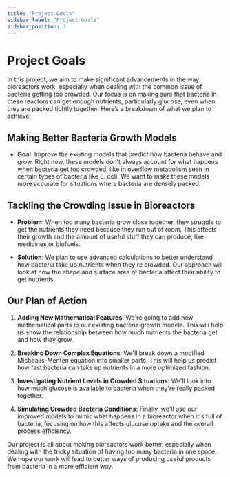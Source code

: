 ```yaml
---
title: "Project Goals"
sidebar_label: "Project Goals"
sidebar_position: 3
---
```


# Project Goals

In this project, we aim to make significant advancements in the way bioreactors work, especially when dealing with the common issue of bacteria getting too crowded. Our focus is on making sure that bacteria in these reactors can get enough nutrients, particularly glucose, even when they are packed tightly together. Here’s a breakdown of what we plan to achieve:

## Making Better Bacteria Growth Models

- **Goal**: Improve the existing models that predict how bacteria behave and grow. Right now, these models don't always account for what happens when bacteria get too crowded, like in overflow metabolism seen in certain types of bacteria like E. coli. We want to make these models more accurate for situations where bacteria are densely packed.
  
## Tackling the Crowding Issue in Bioreactors

- **Problem**: When too many bacteria grow close together, they struggle to get the nutrients they need because they run out of room. This affects their growth and the amount of useful stuff they can produce, like medicines or biofuels.
  
- **Solution**: We plan to use advanced calculations to better understand how bacteria take up nutrients when they're crowded. Our approach will look at how the shape and surface area of bacteria affect their ability to get nutrients.

## Our Plan of Action

1. **Adding New Mathematical Features**: We're going to add new mathematical parts to our existing bacteria growth models. This will help us show the relationship between how much nutrients the bacteria get and how they grow.

2. **Breaking Down Complex Equations**: We'll break down a modified Michealis-Menten equation into smaller parts. This will help us predict how fast bacteria can take up nutrients in a more optimized fashion.

3. **Investigating Nutrient Levels in Crowded Situations**: We'll look into how much glucose is available to bacteria when they're really packed together.

4. **Simulating Crowded Bacteria Conditions**: Finally, we'll use our improved models to mimic what happens in a bioreactor when it's full of bacteria, focusing on how this affects glucose uptake and the overall process efficiency.

Our project is all about making bioreactors work better, especially when dealing with the tricky situation of having too many bacteria in one space. We hope our work will lead to better ways of producing useful products from bacteria in a more efficient way.
